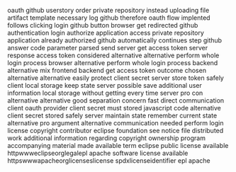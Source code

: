 oauth github userstory order private repository instead uploading file artifact template necessary log github therefore oauth flow implented follows clicking login github button browser get redirected github authentication login authorize application access private repository application already authorized github automatically continues step github answer code parameter parsed send server get access token server response access token considered alternative alternative perform whole login process browser alternative perform whole login process backend alternative mix frontend backend get access token outcome chosen alternative alternative easily protect client secret server store token safely client local storage keep state server possible save additional user information local storage without getting every time server pro con alternative alternative good separation concern fast direct communication client oauth provider client secret must stored javascript code alternative client secret stored safely server maintain state remember current state alternative pro argument alternative communication needed perform login license copyright contributor eclipse foundation see notice file distributed work additional information regarding copyright ownership program accompanying material made available term eclipse public license available httpwwweclipseorglegalepl apache software license available httpswwwapacheorglicenseslicense spdxlicenseidentifier epl apache
